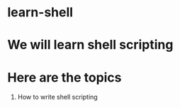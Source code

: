 # learn-shell

# We will learn shell scripting
# Here are the topics

1. How to write shell scripting
